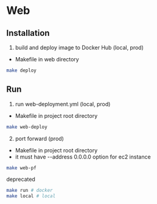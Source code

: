 # Web

## Installation 
1. build and deploy image to Docker Hub (local, prod)
- Makefile in web directory
```bash
make deploy
```

## Run
1. run web-deployment.yml (local, prod)
- Makefile in project root directory
```bash
make web-deploy
```

2. port forward (prod)
- Makefile in project root directory
- it must have --address 0.0.0.0 option for ec2 instance 
```bash
make web-pf
```

deprecated
```bash
make run # docker
make local # local 
```